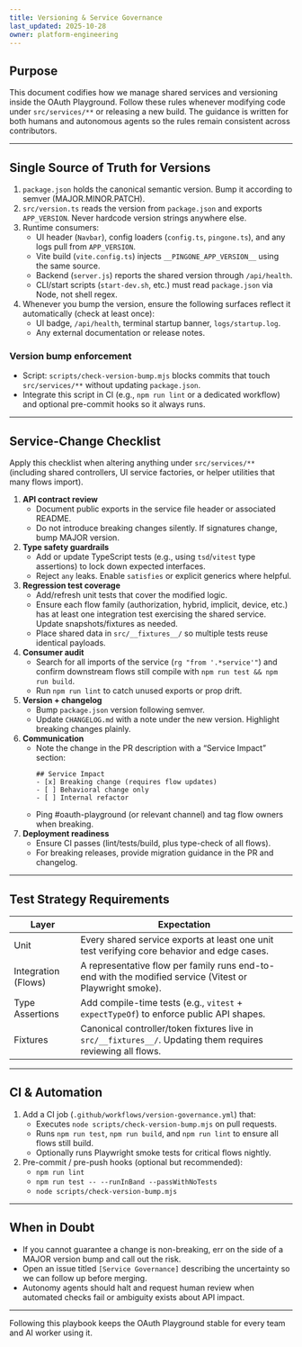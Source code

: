 ```yaml
---
title: Versioning & Service Governance
last_updated: 2025-10-28
owner: platform-engineering
---
```


## Purpose

This document codifies how we manage shared services and versioning inside the OAuth Playground. Follow these rules whenever modifying code under `src/services/**` or releasing a new build. The guidance is written for both humans and autonomous agents so the rules remain consistent across contributors.

---

## Single Source of Truth for Versions

1. `package.json` holds the canonical semantic version. Bump it according to semver (MAJOR.MINOR.PATCH).
2. `src/version.ts` reads the version from `package.json` and exports `APP_VERSION`. Never hardcode version strings anywhere else.
3. Runtime consumers:
   - UI header (`Navbar`), config loaders (`config.ts`, `pingone.ts`), and any logs pull from `APP_VERSION`.
   - Vite build (`vite.config.ts`) injects `__PINGONE_APP_VERSION__` using the same source.
   - Backend (`server.js`) reports the shared version through `/api/health`.
   - CLI/start scripts (`start-dev.sh`, etc.) must read `package.json` via Node, not shell regex.
4. Whenever you bump the version, ensure the following surfaces reflect it automatically (check at least once):
   - UI badge, `/api/health`, terminal startup banner, `logs/startup.log`.
   - Any external documentation or release notes.

### Version bump enforcement
- Script: `scripts/check-version-bump.mjs` blocks commits that touch `src/services/**` without updating `package.json`.
- Integrate this script in CI (e.g., `npm run lint` or a dedicated workflow) and optional pre-commit hooks so it always runs.

---

## Service-Change Checklist

Apply this checklist when altering anything under `src/services/**` (including shared controllers, UI service factories, or helper utilities that many flows import).

1. **API contract review**
   - Document public exports in the service file header or associated README.
   - Do not introduce breaking changes silently. If signatures change, bump MAJOR version.
2. **Type safety guardrails**
   - Add or update TypeScript tests (e.g., using `tsd`/`vitest` type assertions) to lock down expected interfaces.
   - Reject `any` leaks. Enable `satisfies` or explicit generics where helpful.
3. **Regression test coverage**
   - Add/refresh unit tests that cover the modified logic.
   - Ensure each flow family (authorization, hybrid, implicit, device, etc.) has at least one integration test exercising the shared service. Update snapshots/fixtures as needed.
   - Place shared data in `src/__fixtures__/` so multiple tests reuse identical payloads.
4. **Consumer audit**
   - Search for all imports of the service (`rg "from '.*service'"`) and confirm downstream flows still compile with `npm run test && npm run build`.
   - Run `npm run lint` to catch unused exports or prop drift.
5. **Version + changelog**
   - Bump `package.json` version following semver.
   - Update `CHANGELOG.md` with a note under the new version. Highlight breaking changes plainly.
6. **Communication**
   - Note the change in the PR description with a “Service Impact” section:
     ```
     ## Service Impact
     - [x] Breaking change (requires flow updates)
     - [ ] Behavioral change only
     - [ ] Internal refactor
     ```
   - Ping #oauth-playground (or relevant channel) and tag flow owners when breaking.
7. **Deployment readiness**
   - Ensure CI passes (lint/tests/build, plus type-check of all flows).
   - For breaking releases, provide migration guidance in the PR and changelog.

---

## Test Strategy Requirements

| Layer                 | Expectation                                                                                                   |
|-----------------------|---------------------------------------------------------------------------------------------------------------|
| Unit                  | Every shared service exports at least one unit test verifying core behavior and edge cases.                  |
| Integration (Flows)   | A representative flow per family runs end-to-end with the modified service (Vitest or Playwright smoke).     |
| Type Assertions       | Add compile-time tests (e.g., `vitest` + `expectTypeOf`) to enforce public API shapes.                        |
| Fixtures              | Canonical controller/token fixtures live in `src/__fixtures__/`. Updating them requires reviewing all flows. |

---

## CI & Automation

1. Add a CI job (`.github/workflows/version-governance.yml`) that:
   - Executes `node scripts/check-version-bump.mjs` on pull requests.
   - Runs `npm run test`, `npm run build`, and `npm run lint` to ensure all flows still build.
   - Optionally runs Playwright smoke tests for critical flows nightly.
2. Pre-commit / pre-push hooks (optional but recommended):
   - `npm run lint`
   - `npm run test -- --runInBand --passWithNoTests`
   - `node scripts/check-version-bump.mjs`

---

## When in Doubt

- If you cannot guarantee a change is non-breaking, err on the side of a MAJOR version bump and call out the risk.
- Open an issue titled `[Service Governance]` describing the uncertainty so we can follow up before merging.
- Autonomy agents should halt and request human review when automated checks fail or ambiguity exists about API impact.

---

Following this playbook keeps the OAuth Playground stable for every team and AI worker using it.
